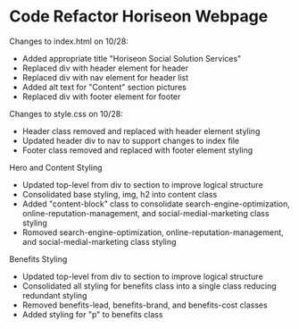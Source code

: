 # Code Refactor Horiseon Webpage
Changes to index.html on 10/28:
- Added appropriate title "Horiseon Social Solution Services"
- Replaced div with header element for header
- Replaced div with nav element for header list
- Added alt text for "Content" section pictures
- Replaced div with footer element for footer

Changes to style.css on 10/28:
- Header class removed and replaced with header element styling
- Updated header div to nav to support changes to index file
- Footer class removed and replaced with footer element styling

Hero and Content Styling
- Updated top-level from div to section to improve logical structure
- Consolidated base styling, img, h2 into content class
- Added "content-block" class to consolidate search-engine-optimization, online-reputation-management, and social-medial-marketing class styling
- Romoved search-engine-optimization, online-reputation-management, and social-medial-marketing class styling


Benefits Styling
- Updated top-level from div to section to improve logical structure
- Consolidated all styling for benefits class into a single class reducing redundant styling
- Removed benefits-lead, benefits-brand, and benefits-cost classes
- Added styling for "p" to benefits class
